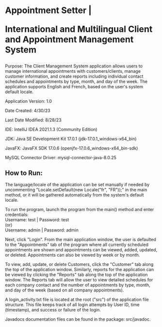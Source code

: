 # Appointment Setter | <p>International and Multilingual Client and Appointment Management System</p>

Purpose: The Client Management System application allows users to manage international appointments with customers/clients,
manage customer information, and create reports including individual contact schedules and appointments by type, month, 
and day of the week. The application supports English and French, based on the user's system default locale.

Application Version: 1.0

Date Created: 4/30/23

Last Date Modified: 8/28/23

IDE: IntelliJ IDEA 2021.1.3 (Community Edition)

JDK: Java SE Development Kit 17.0.1 (jdk-17.0.1_windows-x64_bin)

JavaFX: JavaFX SDK 17.0.6 (openjfx-17.0.6_windows-x64_bin-sdk)

MySQL Connector Driver: mysql-connector-java-8.0.25

## How to Run:

The language/locale of the application can be set manually if needed by uncommenting
"Locale.setDefault(new Locale("fr", "FR"));" in the main method, or it will be gathered automatically from
the system's default locale.

To run the program, launch the program from the main() method and enter credentials:\
Username: test | Password: test\
(or)\
Username: admin | Password: admin

Next, click "Login". From the main application window, the user is defaulted to the "Appointments" tab of the program 
where all currently scheduled appointments are shown and appointments can be viewed, added, updated, or deleted. 
Appointments can also be viewed by week or by month. 

To view, add, update, or delete Customers, click the "Customer" tab along the top of the application window.
Similarly, reports for the application can be viewed by clicking the "Reports" tab along the top of the
application window. The Reports tab will allow the user to view detailed schedules for each company contact and the 
number of appointments by type, month, and day of the week (based on all company appointments). 

A login_activity.txt file is located at the root ("src") of the application file structure. This file keeps track 
of all login attempts by User ID, time (timestamp), and success or failure of the login. 

Javadocs documentation files can be found in the package: src/javadoc.




